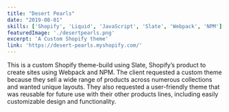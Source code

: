 ```yaml
---
title: "Desert Pearls"
date: "2019-08-01"
skills: ['Shopify', 'Liquid', 'JavaScript', 'Slate', 'Webpack', 'NPM']
featuredImage: './desertpearls.png'
excerpt: 'A Custom Shopify theme'
link: 'https://desert-pearls.myshopify.com/'
---
```


This is a custom Shopify theme-build using Slate, Shopify’s product to create sites using Webpack and NPM. The client requested a custom theme because they sell a wide range of products across numerous collections and wanted unique layouts. They also requested a user-friendly theme that was reusable for future use with their other products lines, including easily customizable design and functionality.